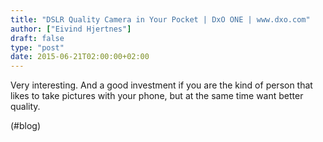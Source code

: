 ```yaml
---
title: "DSLR Quality Camera in Your Pocket | DxO ONE | www.dxo.com"
author: ["Eivind Hjertnes"]
draft: false
type: "post"
date: 2015-06-21T02:00:00+02:00
---
```


Very interesting. And a good investment if you are the kind of person
that likes to take pictures with your phone, but at the same time want
better quality.

(#blog)
